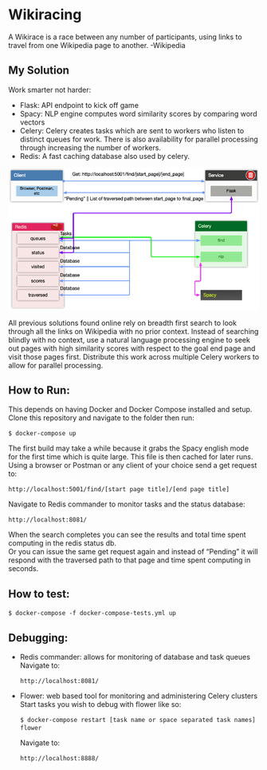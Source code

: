 # Wikiracing
A Wikirace is a race between any number of participants, using links to travel from one Wikipedia page to another.  -Wikipedia

## My Solution
Work smarter not harder:   
- Flask: API endpoint to kick off game
- Spacy: NLP engine computes word similarity scores by comparing word vectors
- Celery: Celery creates tasks which are sent to workers who listen to distinct queues for work. There is also availability for parallel processing through increasing the number of workers. 
- Redis: A fast caching database also used by celery.   
   
![Architecture Diagram](/images/architecture_diagram.png)  
   
All previous solutions found online rely on breadth first search to look through all the links on Wikipedia with no prior context. Instead of searching blindly with no context, use a natural language processing engine to seek out pages with high similarity scores with respect to the goal end page and visit those pages first. Distribute this work across multiple Celery workers to allow for parallel processing.  

## How to Run:
This depends on having Docker and Docker Compose installed and setup.   
Clone this repository and navigate to the folder then run:   
```
$ docker-compose up
```   
The first build may take a while because it grabs the Spacy english mode for the first time which is quite large. This file is then cached for later runs.   
Using a browser or Postman or any client of your choice send a get request to:   
```
http://localhost:5001/find/[start page title]/[end page title]
```   
Navigate to Redis commander to monitor tasks and the status database:   
```
http://localhost:8081/
```   
When the search completes you can see the results and total time spent computing in the redis status db.   
Or you can issue the same get request again and instead of “Pending” it will respond with the traversed path to that page and time spent computing in seconds.

## How to test:
```
$ docker-compose -f docker-compose-tests.yml up
```

## Debugging:
- Redis commander: allows for monitoring of database and task queues   
	Navigate to:   
	```
	http://localhost:8081/
    ``` 
- Flower: web based tool for monitoring and administering Celery clusters   
	Start tasks you wish to debug with flower like so:   
	```
	$ docker-compose restart [task name or space separated task names] flower
    ```
    Navigate to:   
	```
	http://localhost:8888/
    ``` 